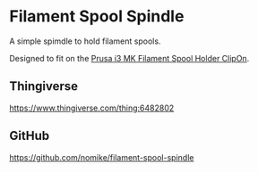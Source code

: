 # Filament Spool Spindle

A simple spimdle to hold filament spools.

Designed to fit on the [Prusa i3 MK Filament Spool Holder ClipOn](https://www.printables.com/model/81806-prusa-i3-mk-filament-spool-holder-clipon/files).

## Thingiverse

https://www.thingiverse.com/thing:6482802

## GitHub

https://github.com/nomike/filament-spool-spindle